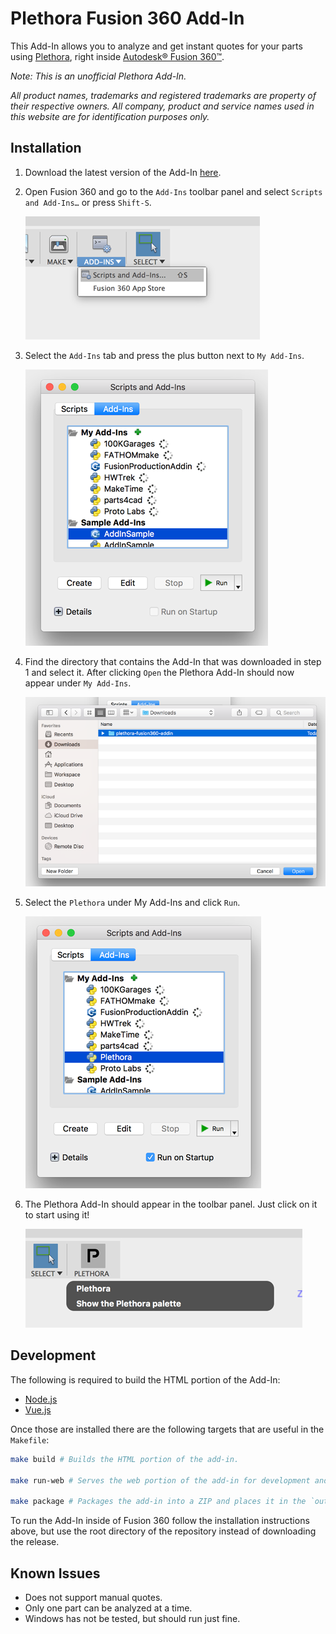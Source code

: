 # Plethora Fusion 360 Add-In

This Add-In allows you to analyze and get instant quotes for your parts using [Plethora](https://www.plethora.com), right inside [Autodesk® Fusion 360™](https://www.autodesk.com/products/fusion-360/overview).

_Note: This is an unofficial Plethora Add-In._

_All product names, trademarks and registered trademarks are property of their respective owners. All company, product and service names used in this website are for identification purposes only._

## Installation

1. Download the latest version of the Add-In [here](https://github.com/gravitatedesigns/plethora-fusion360-addin/releases/download/1.0.1/plethora-fusion360-addin.zip).

2. Open Fusion 360 and go to the `Add-Ins` toolbar panel and select `Scripts and Add-Ins…` or press `Shift-S`.

    ![Add-Ins Toolbar Panel](screenshots/screenshot-1.png)

3. Select the `Add-Ins` tab and press the plus button next to `My Add-Ins`.

    ![Scripts and Add-Ins](screenshots/screenshot-2.png)

4. Find the directory that contains the Add-In that was downloaded in step 1 and select it. After clicking `Open` the Plethora Add-In should now appear under `My Add-Ins`.

    ![Finder](screenshots/screenshot-3.png)

5. Select the `Plethora` under My Add-Ins and click `Run`.

    ![Scripts and Add-Ins with Plethora Add-In](screenshots/screenshot-4.png)

6. The Plethora Add-In should appear in the toolbar panel. Just click on it to start using it!

    ![Plethora Toolbar Panel](screenshots/screenshot-5.png)

## Development

The following is required to build the HTML portion of the Add-In:

- [Node.js](https://nodejs.org/en/)
- [Vue.js](https://vuejs.org)

Once those are installed there are the following targets that are useful in the `Makefile`:

```bash
make build # Builds the HTML portion of the add-in.

make run-web # Serves the web portion of the add-in for development and debugging.

make package # Packages the add-in into a ZIP and places it in the `output` directory to be uploaded for release.
```

To run the Add-In inside of Fusion 360 follow the installation instructions above, but use the root directory of the repository instead of downloading the release.

## Known Issues

- Does not support manual quotes.
- Only one part can be analyzed at a time.
- Windows has not be tested, but should run just fine.